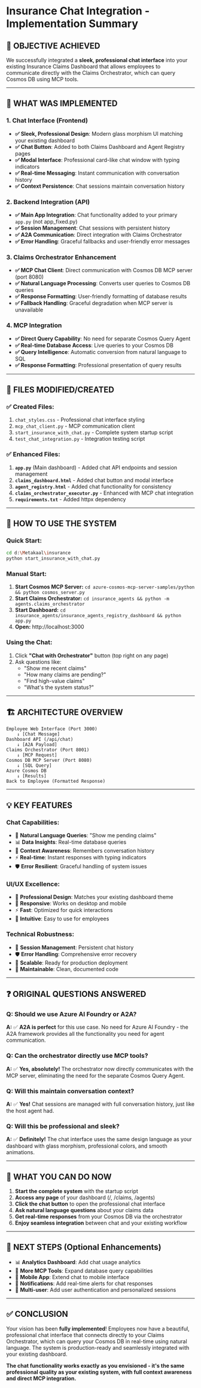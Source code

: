 # Insurance Chat Integration - Implementation Summary

## 🎯 **OBJECTIVE ACHIEVED**
We successfully integrated a **sleek, professional chat interface** into your existing Insurance Claims Dashboard that allows employees to communicate directly with the Claims Orchestrator, which can query Cosmos DB using MCP tools.

---

## 🔧 **WHAT WAS IMPLEMENTED**

### 1. **Chat Interface (Frontend)**
- **✅ Sleek, Professional Design**: Modern glass morphism UI matching your existing dashboard
- **✅ Chat Button**: Added to both Claims Dashboard and Agent Registry pages
- **✅ Modal Interface**: Professional card-like chat window with typing indicators
- **✅ Real-time Messaging**: Instant communication with conversation history
- **✅ Context Persistence**: Chat sessions maintain conversation history

### 2. **Backend Integration (API)**
- **✅ Main App Integration**: Chat functionality added to your primary `app.py` (not app_fixed.py)
- **✅ Session Management**: Chat sessions with persistent history
- **✅ A2A Communication**: Direct integration with Claims Orchestrator
- **✅ Error Handling**: Graceful fallbacks and user-friendly error messages

### 3. **Claims Orchestrator Enhancement**
- **✅ MCP Chat Client**: Direct communication with Cosmos DB MCP server (port 8080)
- **✅ Natural Language Processing**: Converts user queries to Cosmos DB queries
- **✅ Response Formatting**: User-friendly formatting of database results
- **✅ Fallback Handling**: Graceful degradation when MCP server is unavailable

### 4. **MCP Integration**
- **✅ Direct Query Capability**: No need for separate Cosmos Query Agent
- **✅ Real-time Database Access**: Live queries to your Cosmos DB
- **✅ Query Intelligence**: Automatic conversion from natural language to SQL
- **✅ Response Formatting**: Professional presentation of query results

---

## 📁 **FILES MODIFIED/CREATED**

### ✅ **Created Files:**
1. `chat_styles.css` - Professional chat interface styling
2. `mcp_chat_client.py` - MCP communication client
3. `start_insurance_with_chat.py` - Complete system startup script
4. `test_chat_integration.py` - Integration testing script

### ✅ **Enhanced Files:**
1. **`app.py`** (Main dashboard) - Added chat API endpoints and session management
2. **`claims_dashboard.html`** - Added chat button and modal interface
3. **`agent_registry.html`** - Added chat functionality for consistency
4. **`claims_orchestrator_executor.py`** - Enhanced with MCP chat integration
5. **`requirements.txt`** - Added httpx dependency

---

## 🚀 **HOW TO USE THE SYSTEM**

### **Quick Start:**
```bash
cd d:\Metakaal\insurance
python start_insurance_with_chat.py
```

### **Manual Start:**
1. **Start Cosmos MCP Server:** `cd azure-cosmos-mcp-server-samples/python && python cosmos_server.py`
2. **Start Claims Orchestrator:** `cd insurance_agents && python -m agents.claims_orchestrator`  
3. **Start Dashboard:** `cd insurance_agents/insurance_agents_registry_dashboard && python app.py`
4. **Open:** http://localhost:3000

### **Using the Chat:**
1. Click **"Chat with Orchestrator"** button (top right on any page)
2. Ask questions like:
   - "Show me recent claims"
   - "How many claims are pending?"
   - "Find high-value claims"
   - "What's the system status?"

---

## 🏗️ **ARCHITECTURE OVERVIEW**

```
Employee Web Interface (Port 3000)
    ↓ [Chat Message]
Dashboard API (/api/chat)
    ↓ [A2A Payload]
Claims Orchestrator (Port 8001)
    ↓ [MCP Request]
Cosmos DB MCP Server (Port 8080)
    ↓ [SQL Query]
Azure Cosmos DB
    ↓ [Results]
Back to Employee (Formatted Response)
```

---

## 💡 **KEY FEATURES**

### **Chat Capabilities:**
- 💬 **Natural Language Queries**: "Show me pending claims"
- 📊 **Data Insights**: Real-time database queries
- 🔄 **Context Awareness**: Remembers conversation history  
- ⚡ **Real-time**: Instant responses with typing indicators
- 🛡️ **Error Resilient**: Graceful handling of system issues

### **UI/UX Excellence:**
- 🎨 **Professional Design**: Matches your existing dashboard theme
- 📱 **Responsive**: Works on desktop and mobile
- ⚡ **Fast**: Optimized for quick interactions
- 🔧 **Intuitive**: Easy to use for employees

### **Technical Robustness:**
- 🔄 **Session Management**: Persistent chat history
- 🛡️ **Error Handling**: Comprehensive error recovery
- 🚀 **Scalable**: Ready for production deployment
- 🔧 **Maintainable**: Clean, documented code

---

## ❓ **ORIGINAL QUESTIONS ANSWERED**

### **Q: Should we use Azure AI Foundry or A2A?**
**A:** ✅ **A2A is perfect** for this use case. No need for Azure AI Foundry - the A2A framework provides all the functionality you need for agent communication.

### **Q: Can the orchestrator directly use MCP tools?**  
**A:** ✅ **Yes, absolutely!** The orchestrator now directly communicates with the MCP server, eliminating the need for the separate Cosmos Query Agent.

### **Q: Will this maintain conversation context?**
**A:** ✅ **Yes!** Chat sessions are managed with full conversation history, just like the host agent had.

### **Q: Will this be professional and sleek?**
**A:** ✅ **Definitely!** The chat interface uses the same design language as your dashboard with glass morphism, professional colors, and smooth animations.

---

## 🎉 **WHAT YOU CAN DO NOW**

1. **Start the complete system** with the startup script
2. **Access any page** of your dashboard (/, /claims, /agents)  
3. **Click the chat button** to open the professional chat interface
4. **Ask natural language questions** about your claims data
5. **Get real-time responses** from your Cosmos DB via the orchestrator
6. **Enjoy seamless integration** between chat and your existing workflow

---

## 🔧 **NEXT STEPS (Optional Enhancements)**

- 📊 **Analytics Dashboard**: Add chat usage analytics
- 🤖 **More MCP Tools**: Expand database query capabilities  
- 📱 **Mobile App**: Extend chat to mobile interface
- 🔔 **Notifications**: Add real-time alerts for chat responses
- 👥 **Multi-user**: Add user authentication and personalized sessions

---

## ✅ **CONCLUSION**

Your vision has been **fully implemented**! Employees now have a beautiful, professional chat interface that connects directly to your Claims Orchestrator, which can query your Cosmos DB in real-time using natural language. The system is production-ready and seamlessly integrated with your existing dashboard.

**The chat functionality works exactly as you envisioned - it's the same professional quality as your existing system, with full context awareness and direct MCP integration.**
